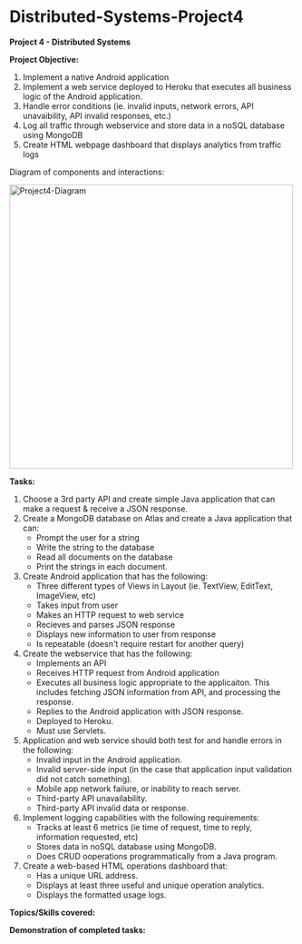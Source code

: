 # Distributed-Systems-Project4
**Project 4 - Distributed Systems**

**Project Objective:**

1. Implement a native Android application
2. Implement a web service deployed to Heroku that executes all business logic of the Android application.
3. Handle error conditions (ie. invalid inputs, network errors, API unavaibility, API invalid responses, etc.)
4. Log all traffic through webservice and store data in a noSQL database using MongoDB
5. Create HTML webpage dashboard that displays analytics from traffic logs

Diagram of components and interactions:

<img width="500" alt="Project4-Diagram" src="https://user-images.githubusercontent.com/114946651/199077118-e97703ee-1123-44d5-a3b6-dfb0369a4862.png">


**Tasks:**
1. Choose a 3rd party API and create simple Java application that can make a request & receive a JSON response.
2. Create a MongoDB database on Atlas and create a Java application that can:
    - Prompt the user for a string
    - Write the string to the database
    - Read all documents on the database
    - Print the strings in each document. 
4. Create Android application that has the following:
    - Three different types of Views in Layout (ie. TextView, EditText, ImageView, etc)
    - Takes input from user
    - Makes an HTTP request to web service
    - Recieves and parses JSON response
    - Displays new information to user from response
    - Is repeatable (doesn't require restart for another query)
5. Create the webservice that has the following:
    - Implements an API
    - Receives HTTP request from Android application
    - Executes all business logic appropriate to the applicaiton. This includes fetching JSON information from API, and processing the response.
    - Replies to the Android application with JSON response.
    - Deployed to Heroku.
    - Must use Servlets.
6. Application and web service should both test for and handle errors in the following:
    - Invalid input in the Android application.
    - Invalid server-side input (in the case that application input validation did not catch something).
    - Mobile app network failure, or inability to reach server.
    - Third-party API unavailability.
    - Third-party API invalid data or response.
7. Implement logging capabilities with the following requirements:
    - Tracks at least 6 metrics (ie time of request, time to reply, information requested, etc)
    - Stores data in noSQL database using MongoDB.
    - Does CRUD ooperations programmatically from a Java program.
8. Create a web-based HTML operations dashboard that:
    - Has a unique URL address.
    - Displays at least three useful and unique operation analytics.
    - Displays the formatted usage logs.

**Topics/Skills covered:**


**Demonstration of completed tasks:**


